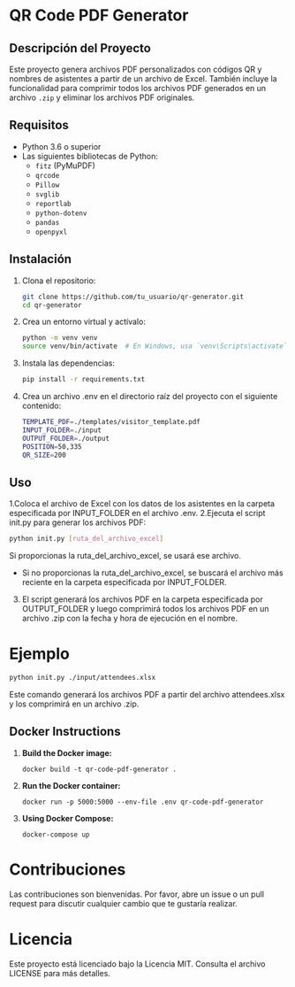 # QR Code PDF Generator

## Descripción del Proyecto

Este proyecto genera archivos PDF personalizados con códigos QR y nombres de asistentes a partir de un archivo de Excel. También incluye la funcionalidad para comprimir todos los archivos PDF generados en un archivo `.zip` y eliminar los archivos PDF originales.

## Requisitos

- Python 3.6 o superior
- Las siguientes bibliotecas de Python:
  - `fitz` (PyMuPDF)
  - `qrcode`
  - `Pillow`
  - `svglib`
  - `reportlab`
  - `python-dotenv`
  - `pandas`
  - `openpyxl`

## Instalación

1. Clona el repositorio:

   ```bash
   git clone https://github.com/tu_usuario/qr-generator.git
   cd qr-generator

2. Crea un entorno virtual y actívalo:

   ```bash
   python -m venv venv
   source venv/bin/activate  # En Windows, usa `venv\Scripts\activate`

3. Instala las dependencias:

   ```bash
   pip install -r requirements.txt

4. Crea un archivo .env en el directorio raíz del proyecto con el siguiente contenido:

   ```bash
   TEMPLATE_PDF=./templates/visitor_template.pdf
   INPUT_FOLDER=./input
   OUTPUT_FOLDER=./output
   POSITION=50,335
   QR_SIZE=200
   ```

## Uso
1.Coloca el archivo de Excel con los datos de los asistentes en la carpeta especificada por INPUT_FOLDER en el archivo .env.
2.Ejecuta el script init.py para generar los archivos PDF:

   ```bash
   python init.py [ruta_del_archivo_excel]
   ```

Si proporcionas la ruta_del_archivo_excel, se usará ese archivo.
- Si no proporcionas la ruta_del_archivo_excel, se buscará el archivo más reciente en la carpeta especificada por INPUT_FOLDER.

3. El script generará los archivos PDF en la carpeta especificada por OUTPUT_FOLDER y luego comprimirá todos los archivos PDF en un archivo .zip con la fecha y hora de ejecución en el nombre.

# Ejemplo

   ```bash
   python init.py ./input/attendees.xlsx
   ```

Este comando generará los archivos PDF a partir del archivo attendees.xlsx y los comprimirá en un archivo .zip.

## Docker Instructions

1. **Build the Docker image:**
   ```
   docker build -t qr-code-pdf-generator .
   ```

2. **Run the Docker container:**
   ```
   docker run -p 5000:5000 --env-file .env qr-code-pdf-generator
   ```

3. **Using Docker Compose:**
   ```
   docker-compose up
   ```

# Contribuciones 
Las contribuciones son bienvenidas. Por favor, abre un issue o un pull request para discutir cualquier cambio que te gustaría realizar.

# Licencia
Este proyecto está licenciado bajo la Licencia MIT. Consulta el archivo LICENSE para más detalles.
